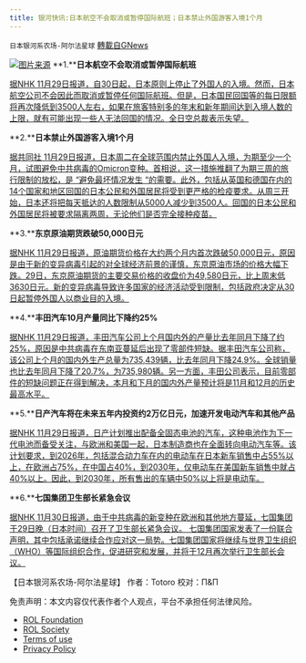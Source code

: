 ```yaml
---
title: 银河快讯:日本航空不会取消或暂停国际航班；日本禁止外国游客入境1个月
---
```

`日本银河系农场-阿尔法星球` [轉載自GNews](https://gnews.org/zh-hans/1709097/)

![](https://assets.gnews.org/wp-content/uploads/2021/11/图片1-139.png)[图片来源](https://udn.com/news/story/7270/5441020)
**1.****日本航空不会取消或暂停国际航班**

[据NHK 11月29日报道，自30日起，日本原则上停止了外国人的入境。然而，日本航空公司不会因此而取消或暂停任何国际航班。但是，日本国民回国等的每日限额将再次降低到3500人左右，如果在旅客特别多的年末和新年期间达到入境人数的上限，就有可能出现一些人无法回国的情况。全日空总裁表示失望。](https://www3.nhk.or.jp/news/html/20211129/k10013366901000.html?utm_int=news-business_contents_news-main_003)

**2.****日本禁止外国游客入境1个月**

[据共同社 11月29日报道，日本周二在全球范围内禁止外国人入境，为期至少一个月，试图避免中共病毒的Omicron变种。首相说，这一措施推翻了为期三周的旅行限制的放松，是 “避免最坏情况发生 “的需要。此外，包括从英国和德国在内的14个国家和地区回国的日本公民和外国居民将受到更严格的检疫要求。从周三开始，日本还将把每天抵达的人数限制从5000人减少到3500人。回国的日本公民和外国居民将被要求隔离两周，无论他们是否完全接种疫苗。](https://english.kyodonews.net/news/2021/11/e9e964505db6-breaking-news-japan-to-take-further-border-steps-over-omicron-variant-kishida.html)

**3.****东京原油期货跌破50,000日元**

[据NHK 11月29日报道，原油期货价格在大约两个月内首次跌破50,000日元，原因是由于新的变异病毒引起的对全球经济前景的谨慎，东京原油市场的价格大幅下跌。29日，东京原油期货的主要交易价格的收盘价为49,580日元，比上周末低3630日元。新的变异病毒导致许多国家的经济活动受到限制，包括政府决定从30日起暂停外国人以商业目的入境。](https://www3.nhk.or.jp/news/html/20211129/k10013366521000.html?utm_int=news-business_contents_list-items_004)

**4.****丰田汽车10月产量同比下降约25%**

[据NHK 11月29日报道，丰田汽车公司上个月国内外的产量比去年同月下降了约25%，原因是中共病毒在东南亚蔓延后出现了零部件短缺。据丰田汽车公司称，该公司上个月的国内外生产总量为735,439辆，比去年同月下降24.9%。全球销量也比去年同月下降了20.7%，为735,980辆。另一方面，丰田公司表示，目前零部件的短缺问题正在得到解决，本月和下月的国内外产量预计将是11月和12月的历史最高水平。](https://www3.nhk.or.jp/news/html/20211129/k10013366211000.html?utm_int=news-business_contents_list-items_008)

**5.****日产汽车将在未来五年内投资约2万亿日元，加速开发电动汽车和其他产品**

[据NHK 11月29日报道，日产计划推出配备全固态电池的汽车，这种电池作为下一代电池而备受关注，与欧洲和美国一起，日本制造商也在全面转向电动汽车等。该计划要求，到2026年，包括混合动力车在内的电动车在日本新车销售中占55%以上，在欧洲占75%，在中国占40%，到2030年，仅电动车在美国新车销售中就占40%以上。因此，到2030年，所有售出的车辆中50%以上将是电动车。](https://www3.nhk.or.jp/news/html/20211129/k10013365951000.html?utm_int=news-business_contents_list-items_010)

**6.****七国集团卫生部长紧急会议**

[据NHK 11月30日报道，由于中共病毒的新变种在欧洲和其他地方蔓延，七国集团于29日晚（日本时间）召开了卫生部长紧急会议。 七国集团国家发表了一份联合声明，其中包括承诺继续合作应对这一局势。七国集团国家将继续与世界卫生组织（WHO）等国际组织合作，促进研究和发展，并将于12月再次举行卫生部长会议。](https://www3.nhk.or.jp/news/html/20211129/k10013367241000.html?utm_int=news_contents_news-main_001)

【日本银河系农场-阿尔法星球】
作者：Totoro
校对：Π&Π

 

免责声明：本文内容仅代表作者个人观点，平台不承担任何法律风险。

- [ROL Foundation](https://rolfoundation.org/)
- [ROL Society](https://rolsociety.org/)
- [Terms of use](https://gnews.org/terms-of-use-3/)
- [Privacy Policy](https://gnews.org/privacy-policy/)
